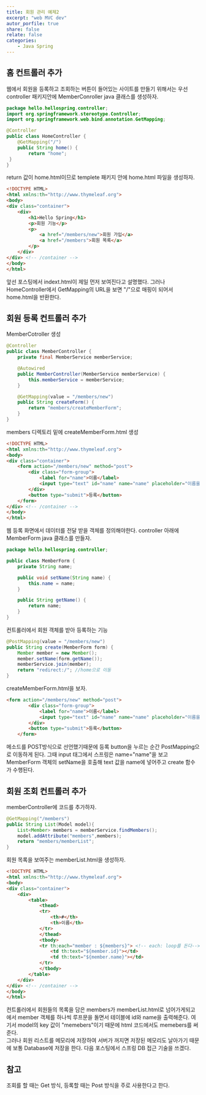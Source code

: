 ```yaml
---
title: 회원 관리 예제2
excerpt: "web MVC dev"
autor_porfile: true
share: false
relate: false
categories:
    - Java Spring
---
```


## 홈 컨트롤러 추가
웹에서 회원을 등록하고 조회하는 버튼이 들어있는 사이트를 만들기 위해서는 우선 controller 패키지안에 MemberConroller java 클래스를 생성하자.
~~~java
package hello.hellospring.controller;
import org.springframework.stereotype.Controller;
import org.springframework.web.bind.annotation.GetMapping;

@Controller
public class HomeController {
    @GetMapping("/")
    public String home() {
        return "home";
 }
}
~~~
return 값이 home.html이므로 templete 패키지 안에 home.html 파일을 생성하자.
~~~html
<!DOCTYPE HTML>
<html xmlns:th="http://www.thymeleaf.org">
<body>
<div class="container">
    <div>
        <h1>Hello Spring</h1>
        <p>회원 기능</p>
        <p>
            <a href="/members/new">회원 가입</a>
            <a href="/members">회원 목록</a>
        </p>
    </div>
</div> <!-- /container -->
</body>
</html>
~~~
앞선 포스팅에서 indext.html이 제일 먼저 보여진다고 설명했다. 그러나 HomeController에서 GetMapping의 URL을 보면 "/"으로 매핑이 되어서 home.html을 반환한다.

## 회원 등록 컨트롤러 추가
MemberCotroller 생성
~~~java
@Controller
public class MemberController {
    private final MemberService memberService;

    @Autowired
    public MemberController(MemberService memberService) {
        this.memberService = memberService;
    }

    @GetMapping(value = "/members/new")
    public String createForm() {
        return "members/createMemberForm";
    }
}
~~~
members 디렉토리 밑에 createMemberForm.html 생성
~~~html
<!DOCTYPE HTML>
<html xmlns:th="http://www.thymeleaf.org">
<body>
<div class="container">
    <form action="/members/new" method="post">
        <div class="form-group">
            <label for="name">이름</label>
            <input type="text" id="name" name="name" placeholder="이름을 입력하세요">
        </div>
        <button type="submit">등록</button>
    </form>
</div> <!-- /container -->
</body>
</html>
~~~
웹 등록 화면에서 데이터를 전달 받을 객체를 정의해야한다. controller 아래에 MemberForm java 클래스를 만들자.
~~~java
package hello.hellospring.controller;

public class MemberForm {
    private String name;

    public void setName(String name) {
        this.name = name;
    }

    public String getName() {
        return name;
    }
}
~~~
컨트롤러에서 회원 객체를 받아 등록하는 기능 
~~~java
@PostMapping(value = "/members/new")
public String create(MemberForm form) {
    Member member = new Member();
    member.setName(form.getName());
    memberService.join(member);
    return "redirect:/"; //home으로 이동
}
~~~
createMemberForm.html을 보자.
~~~html
<form action="/members/new" method="post">
        <div class="form-group">
            <label for="name">이름</label>
            <input type="text" id="name" name="name" placeholder="이름을 입력하세요">
        </div>
        <button type="submit">등록</button>
    </form>
~~~
메소드를 POST방식으로 선언했기때문에 등록 button을 누르는 순간 PostMapping으로 이동하게 된다. 그때 input 태그에서 스프링은 name="name"을 보고 MemberForm 객체의 setName을 호출해 text 값을 name에 넣어주고  create 함수가 수행된다.

## 회원 조회 컨트롤러 추가
memberController에 코드를 추가하자.
~~~java
@GetMapping("/members")
public String List(Model model){
    List<Member> members = memberService.findMembers();
    model.addAttribute("members",members);
    return "members/memberList";
}
~~~
회원 목록을 보여주는 memberList.html을 생성하자.
~~~html
<!DOCTYPE HTML>
<html xmlns:th="http://www.thymeleaf.org">
<body>
<div class="container">
    <div>
        <table>
            <thead>
            <tr>
                <th>#</th>
                <th>이름</th>
            </tr>
            </thead>
            <tbody>
            <tr th:each="member : ${members}"> <!-- each: loop를 돈다-->
                <td th:text="${member.id}"></td>
                <td th:text="${member.name}"></td>
            </tr>
            </tbody>
        </table>
    </div>
</div> <!-- /container -->
</body>
</html>
~~~
컨트롤러에서 회원들의 목록을 담은 members가 memberList.html로 넘어가게되고 <tr th:each="member : ${members}">에서 member 객체를 하나씩 루프문을 돌면서 테이블에 id와 name을 출력해준다. 여기서 model의 key 값이 "memebers"이기 때문에 html 코드에서도 memebers를 써준다.  
그러나 회원 리스트를 메모리에 저장하여 서버가 꺼지면 저장된 메모리도 날아가기 때문에 보통 Database에 저장을 한다. 다음 포스팅에서 스프링 DB 접근 기술을 쓰겠다.

## 참고
조회를 할 때는 Get 방식, 등록할 때는 Post 방식을 주로 사용한다고 한다.